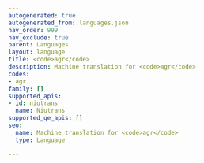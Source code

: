 ```yaml
---
autogenerated: true
autogenerated_from: languages.json
nav_order: 999
nav_exclude: true
parent: Languages
layout: language
title: <code>agr</code>
description: Machine translation for <code>agr</code>
codes:
- agr
family: []
supported_apis:
- id: niutrans
  name: Niutrans
supported_qe_apis: []
seo:
  name: Machine translation for <code>agr</code>
  type: Language

---
```


